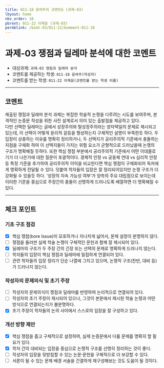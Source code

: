 ```yaml
---
title: 011-18 윤여주의 코멘트b (과제-03) 
lbyout: home
nbv_order: 18
pbrent: 011-22 이재윤 (과제-03)
permblink: /bsmt-03/011-22/bomment-011-18
---
```


# 과제-03 쟁점과 딜레마 분석에 대한 코멘트

- 대상과제: `과제-03 쟁점과 딜레마 분석`
- 코멘트를 제공하는 학생: `011-18 윤여주(작성자)` 
- 코멘트를 받는 학생: `011-22 이재윤(코멘트를 받는 학생 이름)` 

---

## 코멘트

제출된 쟁점과 딜레마 분석 과제는 복잡한 학술적 논쟁을 다루려는 시도를 보여주며, 본격적인 논증문 작성을 위한 사전 설계로서 의미 있는 출발점을 제공하고 있다.  
다만 선택한 딜레마는 글에서 성장주의와  탈성장주의라는 양자택일의 문제로 제시되고 있는데, 이 선택이 어떻게 윤리적 갈등을 형성하는지 구체적인 설명이 부족한듯 하다. 두 입장이 상충하는 이유를 명확히 정리하거나, 두 선택지가 공리주의적 기준에서 충돌하는 지점을 구체화 하여 이 선택지들이 가지는 위험 요소가 균형적으로 드러났을때 논쟁의 구조가 명확해질 듯하다. 또한 핵심 쟁점 부분에서 공리주의적 기준에서 어떤 이데올로기가 더 나은가에 대한 질문이 포괄적이다. 경제적 안정 vs 공동체 연대 vs 심리적 안정 등 특정 기준을 추가하여 공리주의적 이익을 비교한다면 핵심 쟁점이 구체화되어 독저에게 명확하게 전달될 수 있다. 덧붙여 학자들의 입장은 잘 정리되어있지만 논쟁 구조가 더 강화될 수 있을듯 하다. ‘성장의 지속 가능성 여부’가 양측의 주요 대립점으로 보이는데 이러한 기준을 중심으로 주장간의 충돌이 선명하게 드러나도록 배열하면 더 명확해질 수 있다.


---

## 체크 포인트

### **기초 구조 점검**
- [x] 핵심 쟁점(bore Issue)이 모호하거나 지나치게 넓어서, 문제 설정이 분명하지 않다.
- [ ] 쟁점을 둘러싼 실제 학술 논쟁이 구체적인 문헌과 함께 잘 제시되어 있다.
- [x] 딜레마의 구조가 두 주장 간의 긴장 또는 선택의 문제로 명확하게 드러나지 않는다.
- [ ] 학자들의 입장이 핵심 쟁점과 딜레마에 밀접하게 연결되어 있다.
- [ ] 관련 학자들의 입장 정리가 단순 나열에 그치고 있으며, 논쟁적 구조(찬반, 대비 등)가 드러나지 않는다.

### **작성자의 문제의식 및 초기 주장**
- [ ] 작성자의 문제의식이 쟁점과 딜레마를 반영하여 논리적으로 연결되어 있다.
- [ ] 작성자의 초기 주장이 제시되어 있으나, 그것이 본문에서 제시된 학술 논쟁과 어떤 방식으로 연결되는지가 불분명하다.
- [x] 초기 주장이 학자들의 논의 사이에서 스스로의 입장을 잘 구성하고 있다.

### **개선 방향 제안**
- [x] 핵심 쟁점을 좁고 구체적으로 설정하여, 실제 논증문에서 다룰 문제를 명확히 할 필요가 있다.
- [x] 학자 간의 대비되는 입장을 중심으로 논쟁적 구조를 선명히 정리하는 것이 좋다.
- [ ] 작성자의 입장을 뒷받침할 수 있는 논문·문헌을 구체적으로 더 보강할 수 있다.
- [ ] 서론이 될 수 있는 문제 배경 서술을 간결하게 재구성해보는 것도 도움이 될 것이다.
